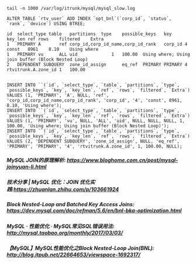 ```mysql
tail -n 1000 /var/log/itrunk/mysql/mysql_slow.log

ALTER TABLE `rtv_user` ADD INDEX `opt_bnl`(`corp_id`, `status`, `rank`, `device`) USING BTREE;

id	select_type	table	partitions	type	possible_keys	key	key_len	ref	rows	filtered	Extra
1	PRIMARY	A		ref	corp_id,corp_id_name,corp_id_rank	corp_id	4	const	8961	8.10	Using where
1	PRIMARY	vu		ALL	uid				1	100.00	Using where; Using join buffer (Block Nested Loop)
2	DEPENDENT SUBQUERY	zone_id_assign		eq_ref	PRIMARY	PRIMARY	4	rtvitrunk.A.zone_id	1	100.00	


INSERT INTO ``(`id`, `select_type`, `table`, `partitions`, `type`, `possible_keys`, `key`, `key_len`, `ref`, `rows`, `filtered`, `Extra`) VALUES (1, 'PRIMARY', 'A', NULL, 'ref', 'corp_id,corp_id_name,corp_id_rank', 'corp_id', '4', 'const', 8961, 8.10, 'Using where');
INSERT INTO ``(`id`, `select_type`, `table`, `partitions`, `type`, `possible_keys`, `key`, `key_len`, `ref`, `rows`, `filtered`, `Extra`) VALUES (1, 'PRIMARY', 'vu', NULL, 'ALL', 'uid', NULL, NULL, NULL, 1, 100.00, 'Using where; Using join buffer (Block Nested Loop)');
INSERT INTO ``(`id`, `select_type`, `table`, `partitions`, `type`, `possible_keys`, `key`, `key_len`, `ref`, `rows`, `filtered`, `Extra`) VALUES (2, 'DEPENDENT SUBQUERY', 'zone_id_assign', NULL, 'eq_ref', 'PRIMARY', 'PRIMARY', '4', 'rtvitrunk.A.zone_id', 1, 100.00, NULL);

```

##### MySQL JOIN的原理解析: https://www.bloghome.com.cn/post/mysql-joinyuan-li.html



##### 技术分享 | MySQL 优化：JOIN 优化实践:https://zhuanlan.zhihu.com/p/103661924

##### Block Nested-Loop and Batched Key Access Joins: https://dev.mysql.com/doc/refman/5.6/en/bnl-bka-optimization.html

##### MySQL · 性能优化 · MySQL常见SQL错误用法: http://mysql.taobao.org/monthly/2017/03/03/

##### 【MySQL】MySQL性能优化之Block Nested-Loop Join(BNL): http://blog.itpub.net/22664653/viewspace-1692317/